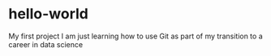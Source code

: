 # hello-world
My first project
I am just learning how to use Git as part of my transition to a career in data science
